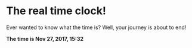 # The real time clock!

Ever wanted to know what the time is? Well, your journey is about to end!

**The time is Nov 27, 2017, 15:32**